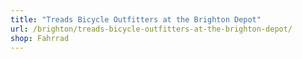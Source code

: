 ```yaml
---
title: "Treads Bicycle Outfitters at the Brighton Depot"
url: /brighton/treads-bicycle-outfitters-at-the-brighton-depot/
shop: Fahrrad
---
```

